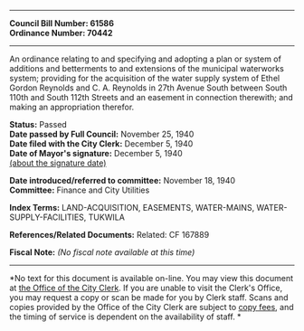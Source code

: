 * * * * *  
  
**Council Bill Number: [](#h0)[](#h2)61586**   
**Ordinance Number: 70442**  
  
* * * * *  
  
An ordinance relating to and specifying and adopting a plan or system of additions and betterments to and extensions of the municipal waterworks system; providing for the acquisition of the water supply system of Ethel Gordon Reynolds and C. A. Reynolds in 27th Avenue South between South 110th and South 112th Streets and an easement in connection therewith; and making an appropriation therefor.  
  
**Status:** Passed   
**Date passed by Full Council:** November 25, 1940   
**Date filed with the City Clerk:** December 5, 1940   
**Date of Mayor's signature:** December 5, 1940   
[(about the signature date)](/~public/approvaldate.htm)   
  
  
**Date introduced/referred to committee:** November 18, 1940   
**Committee:** Finance and City Utilities   
  
**Index Terms:** LAND-ACQUISITION, EASEMENTS, WATER-MAINS, WATER-SUPPLY-FACILITIES, TUKWILA  
  
**References/Related Documents:** Related: CF 167889  
  
**Fiscal Note:** *(No fiscal note available at this time)*  
  
* * * * *  
  
*No text for this document is available on-line. You may view this document at [the Office of the City Clerk](http://www.seattle.gov/leg/clerk/contactUs.htm). If you are unable to visit the Clerk's Office, you may request a copy or scan be made for you by Clerk staff. Scans and copies provided by the Office of the City Clerk are subject to [copy fees](http://clerk.seattle.gov/~public/clerkfees.htm), and the timing of service is dependent on the availability of staff. *  
  
  
